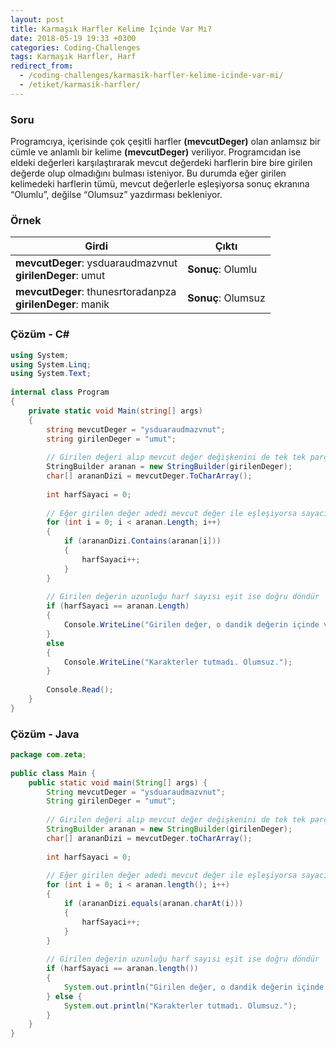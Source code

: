 ```yaml
---
layout: post
title: Karmaşık Harfler Kelime İçinde Var Mı?
date: 2018-05-19 19:33 +0300
categories: Coding-Challenges
tags: Karmaşık Harfler, Harf
redirect_from:
  - /coding-challenges/karmasik-harfler-kelime-icinde-var-mi/
  - /etiket/karmasik-harfler/
---
```

### Soru
Programcıya, içerisinde çok çeşitli harfler **(mevcutDeger)** olan anlamsız bir cümle ve anlamlı bir kelime **(mevcutDeger)** veriliyor. Programcıdan ise eldeki değerleri karşılaştırarak mevcut değerdeki harflerin bire bire girilen değerde olup olmadığını bulması isteniyor. Bu durumda eğer girilen kelimedeki harflerin tümü, mevcut değerlerle eşleşiyorsa sonuç ekranına “Olumlu”, değilse “Olumsuz” yazdırması bekleniyor.

### Örnek

| Girdi                                                           | Çıktı              |
|-----------------------------------------------------------------|--------------------|
| **mevcutDeger**: ysduaraudmazvnut <br> **girilenDeger**: umut   | **Sonuç**: Olumlu  |
| **mevcutDeger**: thunesrtoradanpza <br> **girilenDeger**: manik | **Sonuç**: Olumsuz |

### Çözüm - C#
```csharp
using System;
using System.Linq;
using System.Text;
 
internal class Program
{
    private static void Main(string[] args)
    {
        string mevcutDeger = "ysduaraudmazvnut";
        string girilenDeger = "umut";
 
        // Girilen değeri alıp mevcut değer değişkenini de tek tek parçalara ayır
        StringBuilder aranan = new StringBuilder(girilenDeger);
        char[] arananDizi = mevcutDeger.ToCharArray();
 
        int harfSayaci = 0;
 
        // Eğer girilen değer adedi mevcut değer ile eşleşiyorsa sayacı arttır
        for (int i = 0; i < aranan.Length; i++)
        {
            if (arananDizi.Contains(aranan[i]))
            {
                harfSayaci++;
            }
        }
 
        // Girilen değerin uzunluğu harf sayısı eşit ise doğru döndür
        if (harfSayaci == aranan.Length)
        {
            Console.WriteLine("Girilen değer, o dandik değerin içinde var sahiden! Olumlu.");
        }
        else
        {
            Console.WriteLine("Karakterler tutmadı. Olumsuz.");
        }
 
        Console.Read();
    }
}
```

### Çözüm - Java
```java
package com.zeta;
 
public class Main {
    public static void main(String[] args) {
        String mevcutDeger = "ysduaraudmazvnut";
        String girilenDeger = "umut";
 
        // Girilen değeri alıp mevcut değer değişkenini de tek tek parçalara ayır
        StringBuilder aranan = new StringBuilder(girilenDeger);
        char[] arananDizi = mevcutDeger.toCharArray();
 
        int harfSayaci = 0;
 
        // Eğer girilen değer adedi mevcut değer ile eşleşiyorsa sayacı arttır
        for (int i = 0; i < aranan.length(); i++)
        {
            if (arananDizi.equals(aranan.charAt(i)))
            {
                harfSayaci++;
            }
        }
 
        // Girilen değerin uzunluğu harf sayısı eşit ise doğru döndür
        if (harfSayaci == aranan.length())
        {
            System.out.println("Girilen değer, o dandik değerin içinde var sahiden! Olumlu.");
        } else {
            System.out.println("Karakterler tutmadı. Olumsuz.");
        }
    }
}
```